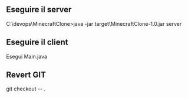 ## Eseguire il server

C:\devops\MinecraftClone>java -jar target\MinecraftClone-1.0.jar server

## Eseguire il client

Esegui Main.java

## Revert GIT

git checkout -- .